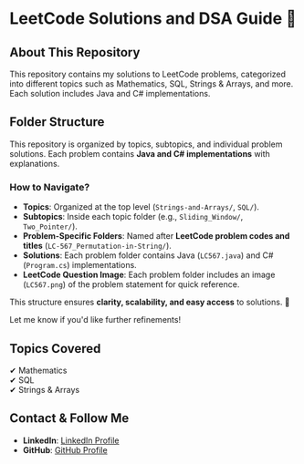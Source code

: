 # LeetCode Solutions and DSA Guide 🚀  

## **About This Repository**  
This repository contains my solutions to LeetCode problems, categorized into different topics such as Mathematics, SQL, Strings & Arrays, and more. Each solution includes Java and C# implementations.

## **Folder Structure**  

This repository is organized by topics, subtopics, and individual problem solutions. Each problem contains **Java and C# implementations** with explanations.  


### **How to Navigate?**  
- **Topics**: Organized at the top level (`Strings-and-Arrays/`, `SQL/`).  
- **Subtopics**: Inside each topic folder (e.g., `Sliding_Window/`, `Two_Pointer/`).  
- **Problem-Specific Folders**: Named after **LeetCode problem codes and titles** (`LC-567_Permutation-in-String/`).  
- **Solutions**: Each problem folder contains Java (`LC567.java`) and C# (`Program.cs`) implementations.
- **LeetCode Question Image**: Each problem folder includes an image (`LC567.png`) of the problem statement for quick reference.

This structure ensures **clarity, scalability, and easy access** to solutions. 🚀  

Let me know if you'd like further refinements!

## **Topics Covered**  
✔ Mathematics  
✔ SQL  
✔ Strings & Arrays

## **Contact & Follow Me**  
- **LinkedIn**: [LinkedIn Profile](https://linkedin.com/in/prit-vanjara/)  
- **GitHub**: [GitHub Profile](https://github.com/DroopyPirate/LeetCode/) 

